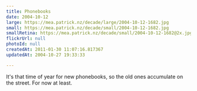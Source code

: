 ```yaml
---
title: Phonebooks
date: 2004-10-12
large: https://mea.patrick.nz/decade/large/2004-10-12-1682.jpg
small: https://mea.patrick.nz/decade/small/2004-10-12-1682.jpg
smallRetina: https://mea.patrick.nz/decade/small/2004-10-12-1682@2x.jpg
flickrUrl: null
photoId: null
createdAt: 2011-01-30 11:07:16.817367
updatedAt: 2004-10-27 19:33:33

---
```

It's that time of year for new phonebooks, so the old ones accumulate on the street. For now at least.
